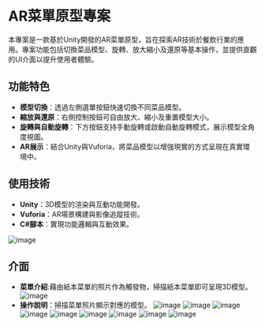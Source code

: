 # AR菜單原型專案

本專案是一款基於Unity開發的AR菜單原型，旨在探索AR技術於餐飲行業的應用。專案功能包括切換菜品模型、旋轉、放大縮小及還原等基本操作，並提供直觀的UI介面以提升使用者體驗。

## 功能特色
- **模型切換**：透過左側選單按鈕快速切換不同菜品模型。
- **縮放與還原**：右側控制按鈕可自由放大、縮小及重置模型大小。
- **旋轉與自動旋轉**：下方按鈕支持手動旋轉或啟動自動旋轉模式，展示模型全角度視圖。
- **AR展示**：結合Unity與Vuforia，將菜品模型以增強現實的方式呈現在真實環境中。

## 使用技術
- **Unity**：3D模型的渲染與互動功能開發。
- **Vuforia**：AR場景構建與影像追蹤技術。
- **C#腳本**：實現功能邏輯與互動效果。

![image](https://github.com/user-attachments/assets/7c8085eb-978d-4804-91fa-be0c9018e0a9)


## 介面
- **菜單介紹**:藉由紙本菜單的照片作為觸發物，掃描紙本菜單即可呈現3D模型。
![image](https://github.com/user-attachments/assets/80b36567-5385-441a-bee7-864a2f8d4dd0)
- **操作說明**：掃描菜單照片顯示對應的模型。
![image](https://github.com/user-attachments/assets/e52bc681-9d6b-4f1b-9308-05114cd89472)
![image](https://github.com/user-attachments/assets/52ea9aa9-114f-4bfb-bc7d-c51f9becc8e5)
![image](https://github.com/user-attachments/assets/4ba34fe4-aa6e-46a2-b44c-ec9f7530714b)
![image](https://github.com/user-attachments/assets/21203033-8102-4c6f-a8ad-cb519fe1d124)
![image](https://github.com/user-attachments/assets/dad5fe11-2432-4de5-88e5-6947f6a07f05)
![image](https://github.com/user-attachments/assets/7cfbf5e2-bdb3-4b51-909e-d11a79f453d1)
![image](https://github.com/user-attachments/assets/c9361ec7-f666-4e73-bcd5-19c12ded7bda)
![image](https://github.com/user-attachments/assets/5bfff02b-e843-4ece-8499-8dbe031dfec2)
![image](https://github.com/user-attachments/assets/937ede88-2b07-49f5-b4d7-3b56c49da0f3)

